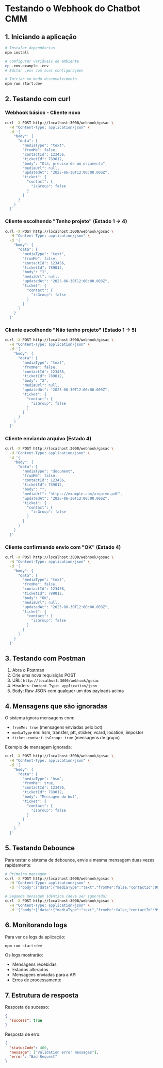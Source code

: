 # Testando o Webhook do Chatbot CMM

## 1. Iniciando a aplicação

```bash
# Instalar dependências
npm install

# Configurar variáveis de ambiente
cp .env.example .env
# Editar .env com suas configurações

# Iniciar em modo desenvolvimento
npm run start:dev
```

## 2. Testando com curl

### Webhook básico - Cliente novo
```bash
curl -X POST http://localhost:3000/webhook/gosac \
  -H "Content-Type: application/json" \
  -d '{
    "body": {
      "data": {
        "mediaType": "text",
        "fromMe": false,
        "contactId": 123456,
        "ticketId": 789012,
        "body": "Olá, preciso de um orçamento",
        "mediaUrl": null,
        "updatedAt": "2025-06-30T12:00:00.000Z",
        "ticket": {
          "contact": {
            "isGroup": false
          }
        }
      }
    }
  }'
```

### Cliente escolhendo "Tenho projeto" (Estado 1 → 4)
```bash
curl -X POST http://localhost:3000/webhook/gosac \
  -H "Content-Type: application/json" \
  -d '{
    "body": {
      "data": {
        "mediaType": "text",
        "fromMe": false,
        "contactId": 123456,
        "ticketId": 789012,
        "body": "1",
        "mediaUrl": null,
        "updatedAt": "2025-06-30T12:00:00.000Z",
        "ticket": {
          "contact": {
            "isGroup": false
          }
        }
      }
    }
  }'
```

### Cliente escolhendo "Não tenho projeto" (Estado 1 → 5)
```bash
curl -X POST http://localhost:3000/webhook/gosac \
  -H "Content-Type: application/json" \
  -d '{
    "body": {
      "data": {
        "mediaType": "text",
        "fromMe": false,
        "contactId": 123456,
        "ticketId": 789012,
        "body": "2",
        "mediaUrl": null,
        "updatedAt": "2025-06-30T12:00:00.000Z",
        "ticket": {
          "contact": {
            "isGroup": false
          }
        }
      }
    }
  }'
```

### Cliente enviando arquivo (Estado 4)
```bash
curl -X POST http://localhost:3000/webhook/gosac \
  -H "Content-Type: application/json" \
  -d '{
    "body": {
      "data": {
        "mediaType": "document",
        "fromMe": false,
        "contactId": 123456,
        "ticketId": 789012,
        "body": "",
        "mediaUrl": "https://example.com/arquivo.pdf",
        "updatedAt": "2025-06-30T12:00:00.000Z",
        "ticket": {
          "contact": {
            "isGroup": false
          }
        }
      }
    }
  }'
```

### Cliente confirmando envio com "OK" (Estado 4)
```bash
curl -X POST http://localhost:3000/webhook/gosac \
  -H "Content-Type: application/json" \
  -d '{
    "body": {
      "data": {
        "mediaType": "text",
        "fromMe": false,
        "contactId": 123456,
        "ticketId": 789012,
        "body": "OK",
        "mediaUrl": null,
        "updatedAt": "2025-06-30T12:00:00.000Z",
        "ticket": {
          "contact": {
            "isGroup": false
          }
        }
      }
    }
  }'
```

## 3. Testando com Postman

1. Abra o Postman
2. Crie uma nova requisição POST
3. URL: `http://localhost:3000/webhook/gosac`
4. Headers: `Content-Type: application/json`
5. Body: Raw JSON com qualquer um dos payloads acima

## 4. Mensagens que são ignoradas

O sistema ignora mensagens com:
- `fromMe: true` (mensagens enviadas pelo bot)
- `mediaType` em: hsm, transfer, ptt, sticker, vcard, location, impostor
- `ticket.contact.isGroup: true` (mensagens de grupo)

Exemplo de mensagem ignorada:
```bash
curl -X POST http://localhost:3000/webhook/gosac \
  -H "Content-Type: application/json" \
  -d '{
    "body": {
      "data": {
        "mediaType": "hsm",
        "fromMe": true,
        "contactId": 123456,
        "ticketId": 789012,
        "body": "Mensagem do bot",
        "ticket": {
          "contact": {
            "isGroup": false
          }
        }
      }
    }
  }'
```

## 5. Testando Debounce

Para testar o sistema de debounce, envie a mesma mensagem duas vezes rapidamente:

```bash
# Primeira mensagem
curl -X POST http://localhost:3000/webhook/gosac \
  -H "Content-Type: application/json" \
  -d '{"body":{"data":{"mediaType":"text","fromMe":false,"contactId":999,"ticketId":123,"body":"teste","ticket":{"contact":{"isGroup":false}}}}}'

# Segunda mensagem idêntica (deve ser ignorada)
curl -X POST http://localhost:3000/webhook/gosac \
  -H "Content-Type: application/json" \
  -d '{"body":{"data":{"mediaType":"text","fromMe":false,"contactId":999,"ticketId":123,"body":"teste","ticket":{"contact":{"isGroup":false}}}}}'
```

## 6. Monitorando logs

Para ver os logs da aplicação:
```bash
npm run start:dev
```

Os logs mostrarão:
- Mensagens recebidas
- Estados alterados
- Mensagens enviadas para a API
- Erros de processamento

## 7. Estrutura de resposta

Resposta de sucesso:
```json
{
  "success": true
}
```

Resposta de erro:
```json
{
  "statusCode": 400,
  "message": ["Validation error messages"],
  "error": "Bad Request"
}
```
